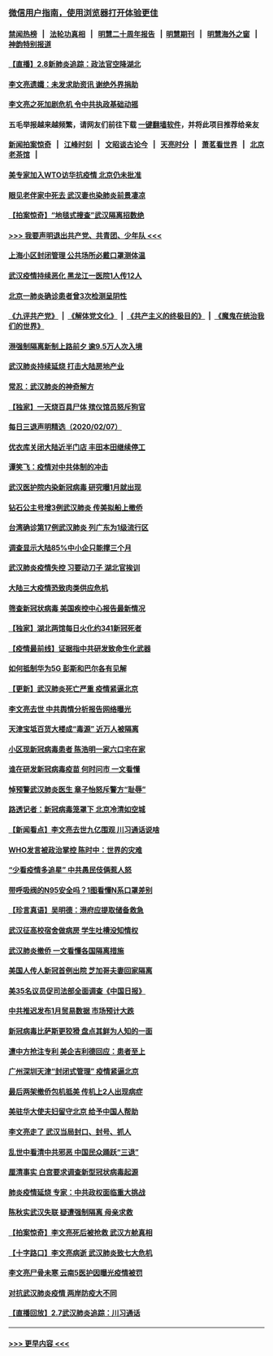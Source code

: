 ### [微信用户指南，使用浏览器打开体验更佳](https://github.com/gfw-breaker/banned-news1/blob/master/indexes/wechat-guide.md?t=0)
#### [禁闻热榜](热点新闻.md?t=0)  &nbsp;&nbsp;|&nbsp;&nbsp; [法轮功真相](https://github.com/gfw-breaker/truth/blob/master/README.md?t=0) &nbsp;&nbsp;|&nbsp;&nbsp; [明慧二十周年报告](https://github.com/gfw-breaker/mh-reports/blob/master/README.md?t=0) &nbsp;&nbsp;|&nbsp;&nbsp;[明慧期刊](https://github.com/gfw-breaker/mh-qikan) &nbsp;&nbsp;|&nbsp;&nbsp; [明慧海外之窗](https://github.com/gfw-breaker/mh-news/blob/master/README.md?t=0) &nbsp;&nbsp;|&nbsp;&nbsp; [神韵特别报道](https://github.com/gfw-breaker/mh-news/blob/master/shenyun.md?t=0)
#### [【直播】2.8新肺炎追踪：政法官空降湖北](../pages/nsc413/n11854028.md?t=02090002) 
#### [李文亮遗孀：未发求助资讯 谢绝外界捐助](../pages/nsc413/n11854067.md?t=02090002) 
#### [李文亮之死加剧危机 令中共执政基础动摇](../pages/nsc413/n11854003.md?t=02090002) 
#### 五毛举报越来越频繁，请网友们前往下载 [一键翻墙软件](https://github.com/gfw-breaker/ssr-accounts)，并将此项目推荐给亲友
#### [新闻拍案惊奇](https://github.com/gfw-breaker/banned-news1/blob/master/pages/link4.md) &nbsp;&nbsp;|&nbsp;&nbsp; [江峰时刻](https://github.com/gfw-breaker/banned-news1/blob/master/pages/link4.md) &nbsp;&nbsp;|&nbsp;&nbsp; [文昭谈古论今](https://github.com/gfw-breaker/banned-news1/blob/master/pages/link4.md) &nbsp;&nbsp;|&nbsp;&nbsp; [天亮时分](https://github.com/gfw-breaker/banned-news1/blob/master/pages/link4.md) &nbsp;&nbsp;|&nbsp;&nbsp; [萧茗看世界](https://github.com/gfw-breaker/banned-news1/blob/master/pages/link4.md) &nbsp;&nbsp;|&nbsp;&nbsp; [北京老茶馆](https://github.com/gfw-breaker/banned-news1/blob/master/pages/link4.md) &nbsp;&nbsp;|&nbsp;&nbsp; 
#### [美专家加入WTO访华抗疫情 北京仍未批准](../pages/nsc413/n11854043.md?t=02090002) 
#### [眼见老伴家中死去 武汉妻也染肺炎前景凄凉](../pages/nsc413/n11854040.md?t=02090002) 
#### [【拍案惊奇】“地毯式搜查”武汉隔离招数绝](../pages/nsc413/n11853334.md?t=02090002) 
#### [>>> 我要声明退出共产党、共青团、少年队 <<<](https://github.com/begood0513/goodnews/blob/master/quit/letter.md) 
#### [上海小区封闭管理 公共场所必戴口罩测体温](../pages/nsc413/n11853846.md?t=02090002) 
#### [武汉疫情持续恶化 黑龙江一医院1人传12人](../pages/nsc413/n11853839.md?t=02090002) 
#### [北京一肺炎确诊患者曾3次检测呈阴性](../pages/nsc413/n11853772.md?t=02090002) 
#### [《九评共产党》](https://github.com/begood0513/9ping.md/blob/master/README.md) &nbsp;|&nbsp; [《解体党文化》](../../../../jtdwh.md/blob/master/README.md)  &nbsp;|&nbsp; [《共产主义的终极目的》](../../../../gczydzjmd.md/blob/master/README.md) &nbsp;|&nbsp; [《魔鬼在统治我们的世界》](../../../../mgztzwmdsj.md/blob/master/README.md) 
#### [港强制隔离新制上路前夕 逾9.5万人次入境](../pages/nsc413/n11853708.md?t=02090002) 
#### [武汉肺炎持续延烧 打击大陆房地产业](../pages/nsc413/n11853405.md?t=02090002) 
#### [常忍：武汉肺炎的神奇解方](../pages/nsc413/n11853413.md?t=02090002) 
#### [【独家】一天烧百具尸体 殡仪馆员怒斥狗官](../pages/nsc413/n11853323.md?t=02090002) 
#### [每日三退声明精选（2020/02/07）](../pages/nsc413/n11853462.md?t=02090002) 
#### [优衣库关闭大陆近半门店 丰田本田继续停工](../pages/nsc413/n11853213.md?t=02090002) 
#### [谭笑飞：疫情对中共体制的冲击](../pages/nsc413/n11853341.md?t=02090002) 
#### [武汉医护院内染新冠病毒 研究曝1月就出现](../pages/nsc413/n11852928.md?t=02090002) 
#### [钻石公主号增3例武汉肺炎 传美拟船上撤侨](../pages/nsc413/n11853240.md?t=02090002) 
#### [台湾确诊第17例武汉肺炎 列广东为1级流行区](../pages/nsc413/n11853182.md?t=02090002) 
#### [调查显示大陆85%中小企只能撑三个月](../pages/nsc413/n11853086.md?t=02090002) 
#### [武汉肺炎疫情失控 习要动刀子 湖北官挨训](../pages/nsc413/n11851103.md?t=02090002) 
#### [大陆三大疫情恐致肉类供应危机](../pages/nsc413/n11852769.md?t=02090002) 
#### [筛查新冠状病毒 美国疾控中心报告最新情况](../pages/nsc413/n11853070.md?t=02090002) 
#### [【独家】湖北两馆每日火化约341新冠死者](../pages/nsc413/n11845444.md?t=02090002) 
#### [【疫情最前线】证据指中共研发致命生化武器](../pages/nsc413/n11853087.md?t=02090002) 
#### [如何抵制华为5G 彭斯和巴尔各有见解](../pages/nsc413/n11852535.md?t=02090002) 
#### [【更新】武汉肺炎死亡严重 疫情紧逼北京](../pages/nsc413/n11801312.md?t=02090002) 
#### [李文亮去世 中共舆情分析报告网络曝光](../pages/nsc413/n11852868.md?t=02090002) 
#### [天津宝坻百货大楼成“毒源” 近万人被隔离](../pages/nsc413/n11852839.md?t=02090002) 
#### [小区现新冠病毒患者 陈浩明一家六口宅在家](../pages/nsc413/n11852799.md?t=02090002) 
#### [谁在研发新冠病毒疫苗 何时问市 一文看懂](../pages/nsc413/n11852840.md?t=02090002) 
#### [悼预警武汉肺炎医生 章子怡怒斥警方“耻辱”](../pages/nsc413/n11852148.md?t=02090002) 
#### [路透记者：新冠病毒笼罩下 北京冷清如空城](../pages/nsc413/n11852835.md?t=02090002) 
#### [【新闻看点】李文亮去世九亿围观 川习通话说啥](../pages/nsc413/n11852360.md?t=02090002) 
#### [WHO发言被政治掌控 陈时中：世界的灾难](../pages/nsc413/n11851740.md?t=02090002) 
#### [“少看疫情多追星” 中共愚民伎俩惹人怒](../pages/nsc413/n11852499.md?t=02090002) 
#### [带呼吸阀的N95安全吗？1图看懂N系口罩差别](../pages/nsc413/n11846752.md?t=02090002) 
#### [【珍言真语】吴明德：港府应提取储备救急](../pages/nsc413/n11852734.md?t=02090002) 
#### [武汉征高校宿舍做病房 学生吐槽没知情权](../pages/nsc413/n11852555.md?t=02090002) 
#### [武汉肺炎撤侨 一文看懂各国隔离措施](../pages/nsc413/n11844216.md?t=02090002) 
#### [美国人传人新冠首例出院 芝加哥夫妻回家隔离](../pages/nsc413/n11852452.md?t=02090002) 
#### [美35名议员促司法部全面调查《中国日报》](../pages/nsc413/n11852435.md?t=02090002) 
#### [中共推迟发布1月贸易数据 市场预计大跌](../pages/nsc413/n11852380.md?t=02090002) 
#### [新冠病毒比萨斯更狡猾 盘点其鲜为人知的一面](../pages/nsc413/n11851114.md?t=02090002) 
#### [遭中方抢注专利 美企吉利德回应：患者至上](../pages/nsc413/n11852037.md?t=02090002) 
#### [广州深圳天津“封闭式管理” 疫情紧逼北京](../pages/nsc413/n11852246.md?t=02090002) 
#### [最后两架撤侨包机抵美 传机上2人出现病症](../pages/nsc413/n11852173.md?t=02090002) 
#### [美驻华大使夫妇留守北京 给予中国人帮助](../pages/nsc413/n11852165.md?t=02090002) 
#### [李文亮走了 武汉当局封口、封号、抓人](../pages/nsc413/n11852108.md?t=02090002) 
#### [乱世中看清中共邪恶 中国民众踊跃“三退”](../pages/nsc413/n11835515.md?t=02090002) 
#### [厘清事实 白宫要求调查新型冠状病毒起源](../pages/nsc413/n11852106.md?t=02090002) 
#### [肺炎疫情延烧 专家：中共政权面临重大挑战](../pages/nsc413/n11851884.md?t=02090002) 
#### [陈秋实武汉失联 疑遭强制隔离 母亲求救](../pages/nsc413/n11851944.md?t=02090002) 
#### [【拍案惊奇】李文亮死后被抢救 武汉方舱真相](../pages/nsc413/n11851958.md?t=02090002) 
#### [【十字路口】李文亮病逝 武汉肺炎致七大危机](../pages/nsc413/n11850690.md?t=02090002) 
#### [李文亮尸骨未寒 云南5医护因曝光疫情被罚](../pages/nsc413/n11851761.md?t=02090002) 
#### [对抗武汉肺炎疫情 两岸防疫大不同](../pages/nsc413/n11846318.md?t=02090002) 
#### [【直播回放】2.7武汉肺炎追踪：川习通话](../pages/nsc413/n11851802.md?t=02090002) 

----
#### [ >>> 更早内容 <<< ](../indexes/nsc413-earlier.md)
